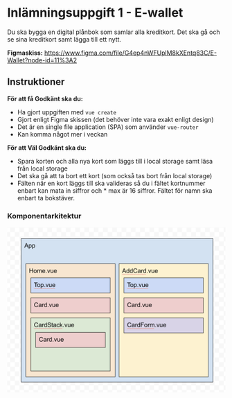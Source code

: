 # Inlämningsuppgift 1 - E-wallet

Du ska bygga en digital plånbok som samlar alla kreditkort. Det ska gå och se sina kreditkort samt lägga till ett nytt.

**Figmaskiss:** https://www.figma.com/file/G4ep4nWFUplM8kXEntq83C/E-Wallet?node-id=11%3A2

## Instruktioner

**För att få Godkänt ska du:**

- Ha gjort uppgiften med `vue create`
- Gjort enligt Figma skissen (det behöver inte vara exakt enligt design)
- Det är en single file application (SPA) som använder `vue-router`
- Kan komma något mer i veckan

**För att Väl Godkänt ska du:**

- Spara korten och alla nya kort som läggs till i local storage samt läsa från local storage
- Det ska gå att ta bort ett kort (som också tas bort från local storage)
- Fälten när en kort läggs till ska valideras så du i fältet kortnummer enbart kan mata in siffror och \* max är 16 siffror. Fältet för namn ska enbart ta bokstäver.

### Komponentarkitektur

![alt text](components-e-wallet.png)
